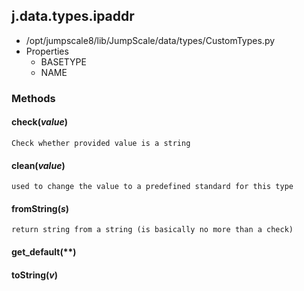 <!-- toc -->
## j.data.types.ipaddr

- /opt/jumpscale8/lib/JumpScale/data/types/CustomTypes.py
- Properties
    - BASETYPE
    - NAME

### Methods

    

#### check(*value*) 

```
Check whether provided value is a string

```

#### clean(*value*) 

```
used to change the value to a predefined standard for this type

```

#### fromString(*s*) 

```
return string from a string (is basically no more than a check)

```

#### get_default(**) 

#### toString(*v*) 

